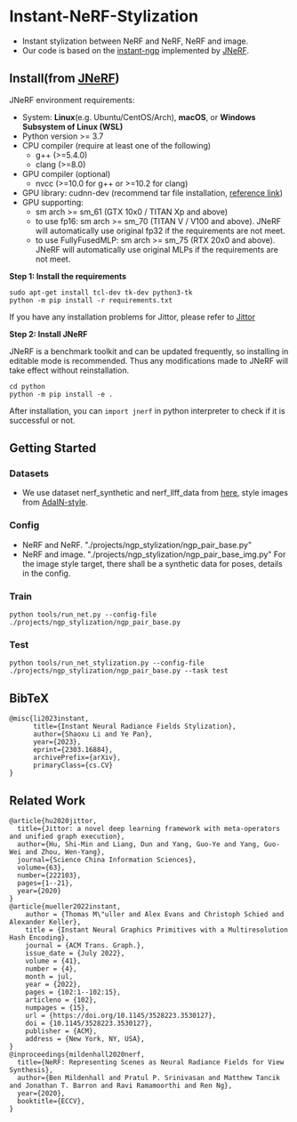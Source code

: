 # Instant-NeRF-Stylization
- Instant stylization between NeRF and NeRF, NeRF and image.
- Our code is based on the [instant-ngp](https://github.com/NVlabs/instant-ngp) implemented by [JNeRF](https://github.com/Jittor/JNeRF).

## Install(from [JNeRF](https://github.com/Jittor/JNeRF))
JNeRF environment requirements:

* System: **Linux**(e.g. Ubuntu/CentOS/Arch), **macOS**, or **Windows Subsystem of Linux (WSL)**
* Python version >= 3.7
* CPU compiler (require at least one of the following)
    * g++ (>=5.4.0)
    * clang (>=8.0)
* GPU compiler (optional)
    * nvcc (>=10.0 for g++ or >=10.2 for clang)
* GPU library: cudnn-dev (recommend tar file installation, [reference link](https://docs.nvidia.com/deeplearning/cudnn/install-guide/index.html#installlinux-tar))
* GPU supporting:
  * sm arch >= sm_61 (GTX 10x0 / TITAN Xp and above)
  * to use fp16: sm arch >= sm_70 (TITAN V / V100 and above). JNeRF will automatically use original fp32 if the requirements are not meet.
  * to use FullyFusedMLP: sm arch >= sm_75 (RTX 20x0 and above). JNeRF will automatically use original MLPs if the requirements are not meet.

**Step 1: Install the requirements**
```shell
sudo apt-get install tcl-dev tk-dev python3-tk
python -m pip install -r requirements.txt
```
If you have any installation problems for Jittor, please refer to [Jittor](https://github.com/Jittor/jittor)

**Step 2: Install JNeRF**

JNeRF is a benchmark toolkit and can be updated frequently, so installing in editable mode is recommended.
Thus any modifications made to JNeRF will take effect without reinstallation.

```shell
cd python
python -m pip install -e .
```

After installation, you can ```import jnerf``` in python interpreter to check if it is successful or not.



## Getting Started
### Datasets
- We use dataset nerf_synthetic and nerf_llff_data from [here](https://drive.google.com/drive/folders/128yBriW1IG_3NJ5Rp7APSTZsJqdJdfc1), style images from [AdaIN-style](https://github.com/xunhuang1995/AdaIN-style/tree/master/input/style).

### Config
- NeRF and NeRF.  "./projects/ngp_stylization/ngp_pair_base.py"
- NeRF and image. "./projects/ngp_stylization/ngp_pair_base_img.py"   For the image style target, there shall be a synthetic data for poses, details in the config. 

### Train
```shell
python tools/run_net.py --config-file ./projects/ngp_stylization/ngp_pair_base.py
```
### Test
```shell
python tools/run_net_stylization.py --config-file ./projects/ngp_stylization/ngp_pair_base.py --task test
```

## BibTeX

```
@misc{li2023instant,
      title={Instant Neural Radiance Fields Stylization}, 
      author={Shaoxu Li and Ye Pan},
      year={2023},
      eprint={2303.16884},
      archivePrefix={arXiv},
      primaryClass={cs.CV}
}
```
## Related Work

```
@article{hu2020jittor,
  title={Jittor: a novel deep learning framework with meta-operators and unified graph execution},
  author={Hu, Shi-Min and Liang, Dun and Yang, Guo-Ye and Yang, Guo-Wei and Zhou, Wen-Yang},
  journal={Science China Information Sciences},
  volume={63},
  number={222103},
  pages={1--21},
  year={2020}
}
@article{mueller2022instant,
    author = {Thomas M\"uller and Alex Evans and Christoph Schied and Alexander Keller},
    title = {Instant Neural Graphics Primitives with a Multiresolution Hash Encoding},
    journal = {ACM Trans. Graph.},
    issue_date = {July 2022},
    volume = {41},
    number = {4},
    month = jul,
    year = {2022},
    pages = {102:1--102:15},
    articleno = {102},
    numpages = {15},
    url = {https://doi.org/10.1145/3528223.3530127},
    doi = {10.1145/3528223.3530127},
    publisher = {ACM},
    address = {New York, NY, USA},
}
@inproceedings{mildenhall2020nerf,
  title={NeRF: Representing Scenes as Neural Radiance Fields for View Synthesis},
  author={Ben Mildenhall and Pratul P. Srinivasan and Matthew Tancik and Jonathan T. Barron and Ravi Ramamoorthi and Ren Ng},
  year={2020},
  booktitle={ECCV},
}
```
